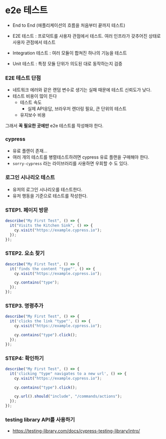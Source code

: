 # e2e 테스트

- End to End (애플리케이션의 흐름을 처음부터 끝까지 테스트)

- E2E 테스트 : 프로덕트를 사용자 관점에서 테스트. 여러 인프라가 갖추어진 상태로 사용자 관점에서 테스트
- Integration 테스트 : 여러 모듈이 합쳐진 하나의 기능을 테스트
- Unit 테스트 : 특정 모듈 단위가 의도된 대로 동작하는지 검증

### E2E 테스트 단점

- 네트워크 에러와 같은 랜덤 변수로 생기는 실패 때문에 테스트 신뢰도가 낮다.
- 테스트 비용이 많이 든다
  - 테스트 속도
    - 실제 API응답, 브라우저 렌더링 필요, 큰 단위의 테스트
  - 유지보수 비용

그래서 **꼭 필요한 곳에만** e2e 테스트를 작성해야 한다.

### cypress

- 유료 플랜이 존재...
- 여러 개의 테스트를 병렬테스트하려면 cypress 유료 플랜을 구매해야 한다.
- `sorry-cypress` 라는 라이브러리를 사용하면 우회할 수 도 있다.

### 로그인 시나리오 테스트

- 유저의 로그인 시나리오를 테스트한다.
- 유저 행동을 기준으로 테스트를 작성한다.

### STEP1. 페이지 방문

```js
describe("My First Test", () => {
  it("Visits the Kitchen Sink", () => {
    cy.visit("https://example.cypress.io");
  });
});
```

### STEP2. 요소 찾기

```js
describe("My First Test", () => {
  it('finds the content "type"', () => {
    cy.visit("https://example.cypress.io");

    cy.contains("type");
  });
});
```

### STEP3. 명령추가

```js
describe("My First Test", () => {
  it('clicks the link "type"', () => {
    cy.visit("https://example.cypress.io");

    cy.contains("type").click();
  });
});
```

### STEP4: 확인하기

```js
describe("My First Test", () => {
  it('clicking "type" navigates to a new url', () => {
    cy.visit("https://example.cypress.io");

    cy.contains("type").click();

    cy.url().should("include", "/commands/actions");
  });
});
```

### testing library API를 사용하기

- https://testing-library.com/docs/cypress-testing-library/intro/
